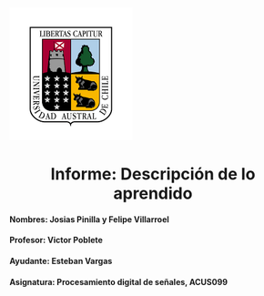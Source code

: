 ![logo](informe/Audios%20y%20fotos/fotos/descarga.png)

# <center>**Informe: Descripción de lo aprendido**

#### Nombres: Josias Pinilla y Felipe Villarroel

#### Profesor: Victor Poblete

#### Ayudante: Esteban Vargas

#### Asignatura: Procesamiento digital de señales, ACUS099
